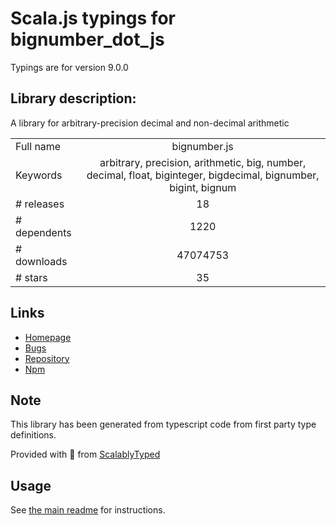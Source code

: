 
# Scala.js typings for bignumber_dot_js

Typings are for version 9.0.0

## Library description:
A library for arbitrary-precision decimal and non-decimal arithmetic

|                    |                 |
| ------------------ | :-------------: |
| Full name          | bignumber.js |
| Keywords           | arbitrary, precision, arithmetic, big, number, decimal, float, biginteger, bigdecimal, bignumber, bigint, bignum |
| # releases         | 18 |
| # dependents       | 1220 |
| # downloads        | 47074753 |
| # stars            | 35 |

## Links
- [Homepage](https://github.com/MikeMcl/bignumber.js#readme)
- [Bugs](https://github.com/MikeMcl/bignumber.js/issues)
- [Repository](https://github.com/MikeMcl/bignumber.js)
- [Npm](https://www.npmjs.com/package/bignumber.js)
    


## Note
This library has been generated from typescript code from first party type definitions.

Provided with :purple_heart: from [ScalablyTyped](https://github.com/oyvindberg/ScalablyTyped)

## Usage
See [the main readme](../../readme.md) for instructions.


